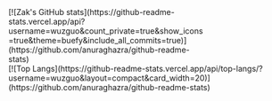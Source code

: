 <div>
  <div style="width:70%; float:left; margin-right:10px;">
  [![Zak's GitHub stats](https://github-readme-stats.vercel.app/api?username=wuzguo&count_private=true&show_icons=true&theme=buefy&include_all_commits=true)](https://github.com/anuraghazra/github-readme-stats)

  </div>
   <div style="float:left; margin-right:10px;">
[![Top Langs](https://github-readme-stats.vercel.app/api/top-langs/?username=wuzguo&layout=compact&card_width=20)](https://github.com/anuraghazra/github-readme-stats)

</div>
</div>



<!--
**wuzguo/wuzguo** is a ✨ _special_ ✨ repository because its `README.md` (this file) appears on your GitHub profile.

Here are some ideas to get you started:

- 🔭 I’m currently working on ...
- 🌱 I’m currently learning ...
- 👯 I’m looking to collaborate on ...
- 🤔 I’m looking for help with ...
- 💬 Ask me about ...
- 📫 How to reach me: ...
- 😄 Pronouns: ...
- ⚡ Fun fact: ...
-->
